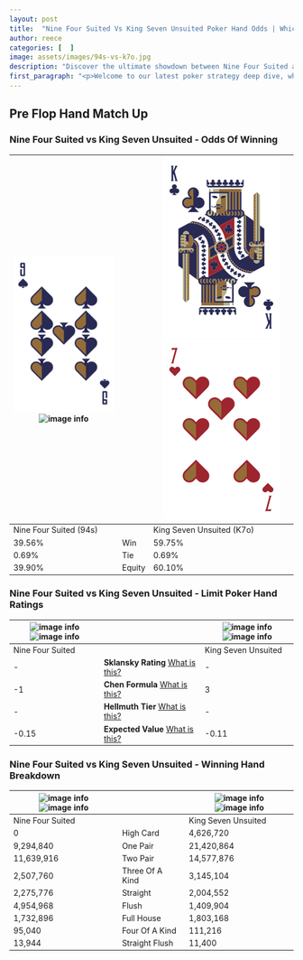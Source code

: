 ```yaml
---
layout: post
title:  "Nine Four Suited Vs King Seven Unsuited Poker Hand Odds | Which Is The Better Hand In Poker? A Complete Guide"
author: reece
categories: [  ]
image: assets/images/94s-vs-k7o.jpg
description: "Discover the ultimate showdown between Nine Four Suited and King Seven Unsuited in poker! Uncover the odds, strategies, and scenarios where one hand triumphs over the other. Get ready to up your poker game with this thrilling analysis."
first_paragraph: "<p>Welcome to our latest poker strategy deep dive, where we're pitting two distinct hands against each other in a high-stakes showdown: Nine Four Suited vs King Seven Unsuited.</p><p>In the dynamic world of poker, every decision counts, and knowing which hand holds the upper hand is key to your success at the table.</p><p>In this article, we'll dissect these two hands, explore the scenarios where one dominates the other, and equip you with the knowledge to make strategic choices that can tip the odds in your favor.</p><p>Get ready to unravel the intriguing dynamics of these poker hands and elevate your game to new heights.</p>"
---
```




[comment]: # (sp0)

## Pre Flop Hand Match Up

<div class="table hand-ratings" markdown="1"> 



### Nine Four Suited vs King Seven Unsuited - Odds Of Winning


    
| ![image info](assets/images/hand1/9.png) ![image info](assets/images/hand1/4s.png) |  | ![image info](assets/images/hand2/k.png) ![image info](assets/images/hand2/7o.png) |
| -------- | -------- | -------- |
| Nine Four Suited (94s) |  | King Seven Unsuited (K7o) |
| 39.56% | Win | 59.75% |
| 0.69% | Tie | 0.69% |
| 39.90% | Equity | 60.10% |




[comment]: # (sp1)



### Nine Four Suited vs King Seven Unsuited - Limit Poker Hand Ratings


    
| ![image info](https://www.riverpairs.com/assets/images/hand1/9.png) ![image info](https://www.riverpairs.com/assets/images/hand1/4s.png) |  | ![image info](https://www.riverpairs.com/assets/images/hand2/k.png) ![image info](https://www.riverpairs.com/assets/images/hand2/7o.png) |
| -------- | -------- | -------- |
| Nine Four Suited |  | King Seven Unsuited |
| - | **Sklansky Rating** [What is this?](/sklansky-rating-explained) | - |
| -1 | **Chen Formula** [What is this?](/chen-formula-explained) | 3 |
| - | **Hellmuth Tier** [What is this?](/Hellmuth-tier-explained) | - |
| -0.15 | **Expected Value** [What is this?](/expected-value-explained) | -0.11 |




[comment]: # (sp2)



### Nine Four Suited vs King Seven Unsuited - Winning Hand Breakdown


    
| ![image info](https://www.riverpairs.com/assets/images/hand1/9.png) ![image info](https://www.riverpairs.com/assets/images/hand1/4s.png) |  | ![image info](https://www.riverpairs.com/assets/images/hand2/k.png) ![image info](https://www.riverpairs.com/assets/images/hand2/7o.png) |
| -------- | -------- | -------- |
| Nine Four Suited |  | King Seven Unsuited |
| 0 | High Card | 4,626,720 |
| 9,294,840 | One Pair | 21,420,864 |
| 11,639,916 | Two Pair | 14,577,876 |
| 2,507,760 | Three Of A Kind | 3,145,104 |
| 2,275,776 | Straight | 2,004,552 |
| 4,954,968 | Flush | 1,409,904 |
| 1,732,896 | Full House | 1,803,168 |
| 95,040 | Four Of A Kind | 111,216 |
| 13,944 | Straight Flush | 11,400 |




[comment]: # (sp3)



</div>

[comment]: # (sp4)



[comment]: # (sp5)

